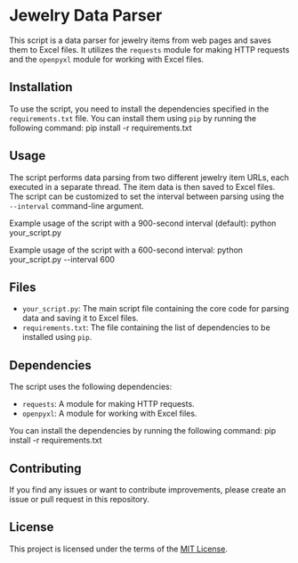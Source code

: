 # Jewelry Data Parser

This script is a data parser for jewelry items from web pages and saves them to Excel files. It utilizes the `requests` module for making HTTP requests and the `openpyxl` module for working with Excel files.

## Installation

To use the script, you need to install the dependencies specified in the `requirements.txt` file. You can install them using `pip` by running the following command:
pip install -r requirements.txt

## Usage

The script performs data parsing from two different jewelry item URLs, each executed in a separate thread. The item data is then saved to Excel files. The script can be customized to set the interval between parsing using the `--interval` command-line argument.

Example usage of the script with a 900-second interval (default):
python your_script.py

Example usage of the script with a 600-second interval:
python your_script.py --interval 600

## Files

- `your_script.py`: The main script file containing the core code for parsing data and saving it to Excel files.
- `requirements.txt`: The file containing the list of dependencies to be installed using `pip`.

## Dependencies

The script uses the following dependencies:

- `requests`: A module for making HTTP requests.
- `openpyxl`: A module for working with Excel files.

You can install the dependencies by running the following command:
pip install -r requirements.txt

## Contributing

If you find any issues or want to contribute improvements, please create an issue or pull request in this repository.

## License

This project is licensed under the terms of the [MIT License](LICENSE).
